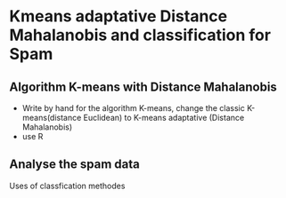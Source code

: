 # Kmeans adaptative Distance Mahalanobis and classification for Spam

## Algorithm K-means with Distance Mahalanobis

 - Write by hand for the algorithm K-means, change the classic K-means(distance Euclidean) to K-means adaptative (Distance Mahalanobis) 
 - use R
 
## Analyse the spam data

Uses of classfication methodes
